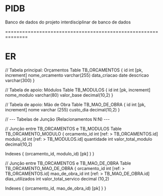 # PIDB
Banco de dados do projeto interdisciplinar de banco de dados

==============================================================

# ER

// Tabela principal: Orçamentos
Table TB_ORCAMENTOS {
  id int [pk, increment]
  nome_orcamento varchar(255)
  data_criacao date
  descricao varchar(300)
}

// Tabela de apoio: Módulos
Table TB_MODULOS {
  id int [pk, increment]
  nome_modulo varchar(80)
  valor_base decimal(10,2)
}

// Tabela de apoio: Mão de Obra
Table TB_MAO_DE_OBRA {
  id int [pk, increment]
  nome varchar (255)
  custo_dia decimal(10,2)
}

// --- Tabelas de Junção (Relacionamentos N:N) ---

// Junção entre TB_ORCAMENTOS e TB_MODULOS
Table TB_ORCAMENTO_MODULO {
  orcamento_id int [ref: > TB_ORCAMENTOS.id]
  modulo_id int [ref: > TB_MODULOS.id]
  quantidade int
  valor_total_modulo decimal(10,2)

  Indexes {
    (orcamento_id, modulo_id) [pk]
  }
}

// Junção entre TB_ORCAMENTOS e TB_MAO_DE_OBRA
Table TB_ORCAMENTO_MAO_DE_OBRA {
  orcamento_id int [ref: > TB_ORCAMENTOS.id]
  mao_de_obra_id int [ref: > TB_MAO_DE_OBRA.id]
  dias_utilizados int
  valor_total_servico decimal (10,2)

  Indexes {
    (orcamento_id,  mao_de_obra_id) [pk]
  }
}
